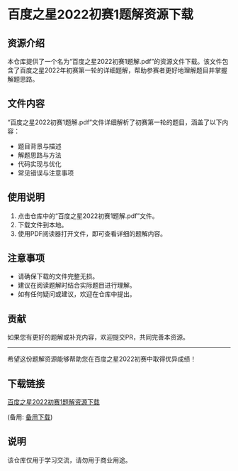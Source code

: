 # 百度之星2022初赛1题解资源下载

## 资源介绍

本仓库提供了一个名为“百度之星2022初赛1题解.pdf”的资源文件下载。该文件包含了百度之星2022年初赛第一轮的详细题解，帮助参赛者更好地理解题目并掌握解题思路。

## 文件内容

“百度之星2022初赛1题解.pdf”文件详细解析了初赛第一轮的题目，涵盖了以下内容：

- 题目背景与描述
- 解题思路与方法
- 代码实现与优化
- 常见错误与注意事项

## 使用说明

1. 点击仓库中的“百度之星2022初赛1题解.pdf”文件。
2. 下载文件到本地。
3. 使用PDF阅读器打开文件，即可查看详细的题解内容。

## 注意事项

- 请确保下载的文件完整无损。
- 建议在阅读题解时结合实际题目进行理解。
- 如有任何疑问或建议，欢迎在仓库中提出。

## 贡献

如果您有更好的题解或补充内容，欢迎提交PR，共同完善本资源。

---

希望这份题解资源能够帮助您在百度之星2022初赛中取得优异成绩！

## 下载链接
[百度之星2022初赛1题解资源下载](https://pan.quark.cn/s/464a531f7e9a) 

(备用: [备用下载](https://pan.baidu.com/s/1n6iWS5DvYpPKmeaZRfj6Cg?pwd=1234))

## 说明

该仓库仅用于学习交流，请勿用于商业用途。
